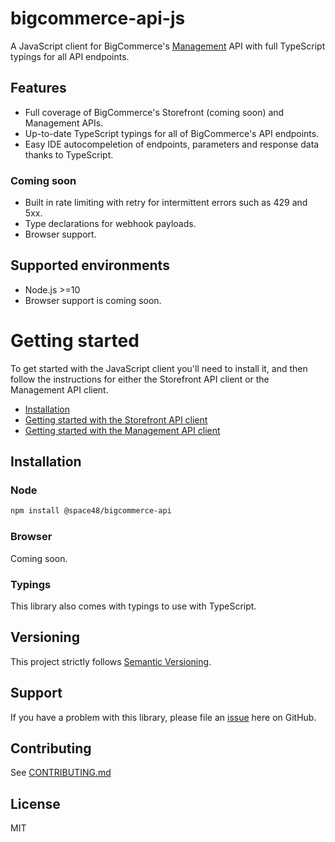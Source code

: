 # bigcommerce-api-js

A JavaScript client for BigCommerce's [Management](src/management/README.md) API with full TypeScript typings for all API endpoints.

## Features

- Full coverage of BigCommerce's Storefront (coming soon) and Management APIs.
- Up-to-date TypeScript typings for all of BigCommerce's API endpoints.
- Easy IDE autocompeletion of endpoints, parameters and response data thanks to TypeScript.

### Coming soon

- Built in rate limiting with retry for intermittent errors such as 429 and 5xx.
- Type declarations for webhook payloads.
- Browser support.

## Supported environments

- Node.js >=10
- Browser support is coming soon.

# Getting started

To get started with the JavaScript client you'll need to install it, and then follow the instructions for either the Storefront API client or the Management API client.

- [Installation](#installation)
- [Getting started with the Storefront API client](src/storefront/README.md#getting-started)
- [Getting started with the Management API client](src/management/README.md#getting-started)

## Installation

### Node

```sh
npm install @space48/bigcommerce-api
```

### Browser

Coming soon.

### Typings

This library also comes with typings to use with TypeScript.

## Versioning

This project strictly follows [Semantic Versioning](http://semver.org/).

## Support

If you have a problem with this library, please file an [issue](https://github.com/Space48/bigcommerce-api-js/issues/new) here on GitHub.

## Contributing

See [CONTRIBUTING.md](CONTRIBUTING.md)

## License

MIT
